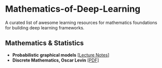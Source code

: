 # Mathematics-of-Deep-Learning
A curated list of awesome learning resources for mathematics foundations for building deep learning frameworks.

## Mathematics & Statistics

- **Probabilistic graphical models** [[Lecture Notes]](https://cedar.buffalo.edu/~srihari/CSE674/) 
- **Discrete Mathematics, Oscar Levin** [[PDF]](http://discrete.openmathbooks.org/pdfs/dmoi-tablet.pdf)

